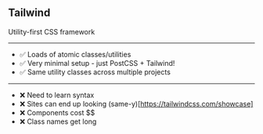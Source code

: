 ## Tailwind

Utility-first CSS framework

---

- ✅ Loads of atomic classes/utilities
- ✅ Very minimal setup - just PostCSS + Tailwind!
- ✅ Same utility classes across multiple projects

---

- ❌ Need to learn syntax
- ❌ Sites can end up looking (same-y)[https://tailwindcss.com/showcase]
- ❌ Components cost $$
- ❌ Class names get long
